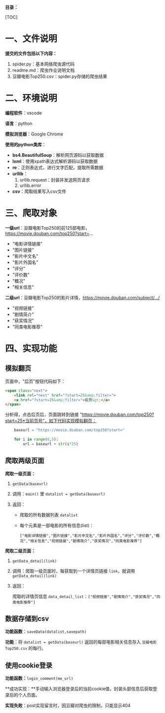 

**目录：**

[TOC]



# 一、文件说明

**提交的文件包括以下内容：**

1. spider.py：基本网络爬虫源代码
2. readme.md：爬虫作业说明文档
3. 豆瓣电影Top250.csv：spider.py存储的爬虫结果

# 二、环境说明

**编程软件**：vscode

**语言**：python

**模拟浏览器**：Google Chrome

**使用的python类库**：

- **bs4.BeautifulSoup**：解析网页源码以获取数据
- **lxml**：使用xpath表达式解析源码以获取数据
- **re**：正则表达式，进行文字匹配，提取所需数据
- **urllib**：
  1. urllib.request：封装并发送网页请求
  2. urllib.error
- **csv**：爬取结果写入csv文件

# 三、爬取对象

**一级url**：豆瓣电影Top250的前125部电影，https://movie.douban.com/top250?start=...

- "电影详情链接"
- "图片链接"
- "影片中文名"
- "影片外国名"
- "评分"
- "评价数"
- "概况"
- "相关信息"

**二级url**：豆瓣电影Top250的影片详情，https://movie.douban.com/subject/.../

- "视频链接"
- "剧情简介"
- "获奖情况"
- "同类电影推荐"

# 四、实现功能

## 模拟翻页

页面中，"后页"按钮代码如下：

```html
<span class="next">
    <link rel="next" href="?start=25&amp;filter=">
    <a href="?start=25&amp;filter=">后页&gt;</a>
</span>
```

分析得，点击后页后，页面跳转到链接 "https://movie.douban.com/top250?start=25*当前页号"，如下代码实现模拟翻页：

```python
    baseurl = "https://movie.douban.com/top250?start="
    
    for i in range(0,5): 
        url = baseurl + str(i*25)
```

## 爬取两级页面

**爬取一级页面：**

1. `getData(baseurl)`

2. 调用：`main()` 里 `datalist = getData(baseurl)`

3. 返回：

   - 爬取的所有数据列表 `datalist `

   - 每个元素是一部电影的所有信息(list)：

     `["电影详情链接","图片链接","影片中文名","影片外国名","评分","评价数","概况","相关信息","视频链接","剧情简介","获奖情况","同类电影推荐"]`

**爬取二级页面：**

1. `getData_detail(link)`

2. 调用：爬取一级页面时，每获取到一个详情页链接 `link`，就调用`getData_detail(link)` 

3. 返回：

   爬取的详情页信息 `data_detail_list`：`["视频链接","剧情简介","获奖情况","同类电影推荐"]`

## 数据存储到csv

**功能函数**：`saveData(datalist,savepath)`

**功能**：将 `datalist = getData(baseurl)` 返回的每部电影相关信息存入 `豆瓣电影Top250.csv` 的每行。

## 使用cookie登录

**功能函数：**`login_comment(me_url)`

**成功实现：**手动输入浏览器登录后的当前cookie值，封装头部信息后获取登录后的个人页面。

**实现失败**：post实现留言时，因豆瓣对爬虫的限制，只能显示404

